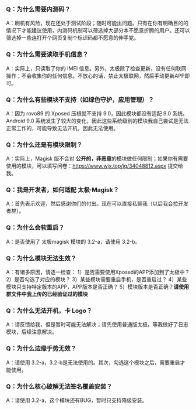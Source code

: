 ### Q：为什么需要内测码？
A：刷机有风险，现在还处于测试阶段；随时可能出问题。只有在你有明确目的的情况下才能建议使用，内测码机制可以筛选掉大部分本不愿意折腾的用户。还可以筛选掉一些连打开个网页复制个标识码都不愿意的伸手党。

### Q：为什么需要读取手机信息？
A：实际上，只读取了你的 IMEI 信息。另外，太极除了检查更新，没有任何联网操作；不会收集你的任何信息。不放心的话，禁止太极联网，然后手动更新APP即可。

### Q：为什么有些模块不支持（如绿色守护，应用管理）？
A：因为 rovo89 的 Xposed 压根就不支持 9.0，因此模块都没有适配 9.0 系统。Android 9.0 系统发生了较大的变化，因此这些系统级别的模块我自己尝试是无法正常工作的，可能导致无法开机，因此无法使用。

### Q：为什么还是有模块限制？
A：实际上，Magisk 版不会对 **公开的，非恶意**的模块做任何限制；如果你有需要使用的模块，可以填写问卷：https://www.wjx.top/jq/34048812.aspx 提交给我。

### Q：我是开发者，如何适配 太极·Magisk？
A：首先表示欢迎，然后感谢你们的付出。现在可以直接私聊我（以后我会拉开发者群）。

### Q：为什么会软重启？
A：是否使用了 太极magisk 模块的 3.2-a，请使用  3.2-b。

### Q：为什么模块无法生效？

A：有诸多原因，请逐一检查：
1）是否需要使用Xposed的APP添加到了太极中？
2）是否勾选了对应的模块？
3）某些模块需要重启手机，是否重启过？
4）某些模块只支持特定版本的APP，APP版本是否正确？
5）模块版本是否正确？**请使用群文件中我上传的已经验证过的模块**

### Q：为什么无法开机，卡 Logo？
A：请反馈给我，但是暂时可能无法解决；请先使用普通版太极。等我做好了日志模块，后续注意解决。

### Q：为什么边缘手势无效？
A：请使用 3.2-a，3.2-b是无法使用的。其次，勾选这个模块之后，需要重启才能使用。

### Q：为什么核心破解无法签名覆盖安装？
A：请使用 3.2-a，这个模块还有BUG，暂时只支持降级安装。
